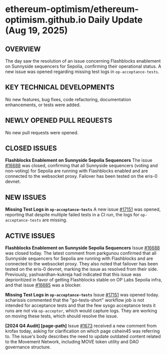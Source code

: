 # ethereum-optimism/ethereum-optimism.github.io Daily Update (Aug 19, 2025)
## OVERVIEW 
The day saw the resolution of an issue concerning Flashblocks enablement on Sunnyside sequencers for Sepolia, confirming their operational status. A new issue was opened regarding missing test logs in `op-acceptance-tests`.

## KEY TECHNICAL DEVELOPMENTS

No new features, bug fixes, code refactoring, documentation enhancements, or tests were added.

## NEWLY OPENED PULL REQUESTS
No new pull requests were opened.

## CLOSED ISSUES

**Flashblocks Enablement on Sunnyside Sepolia Sequencers**
The issue [#16688](https://github.com/ethereum-optimism/ethereum-optimism.github.io/issues/16688) was closed, confirming that all Sunnyside sequencers (voting and non-voting) for Sepolia are running with Flashblocks enabled and are connected to the websocket proxy. Failover has been tested on the eris-0 devnet.

## NEW ISSUES

**Missing Test Logs in `op-acceptance-tests`**
A new issue [#17151](https://github.com/ethereum-optimism/ethereum-optimism.github.io/issues/17151) was opened, reporting that despite multiple failed tests in a CI run, the logs for `op-acceptance-tests` are missing.

## ACTIVE ISSUES

**Flashblocks Enablement on Sunnyside Sepolia Sequencers**
Issue [#16688](https://github.com/ethereum-optimism/ethereum-optimism.github.io/issues/16688) was closed today. The latest comment from parkgunou confirmed that all Sunnyside sequencers for Sepolia are running with Flashblocks and are connected to the websocket proxy. They also noted that failover has been tested on the eris-0 devnet, marking the issue as resolved from their side. Previously, yashvardhan-kukreja had indicated that this issue was deprioritized in favor of getting Flashblocks stable on OP Labs Sepolia infra, and that issue [#16685](https://github.com/ethereum-optimism/ethereum-optimism.github.io/issues/16685) was a blocker.

**Missing Test Logs in `op-acceptance-tests`**
Issue [#17151](https://github.com/ethereum-optimism/ethereum-optimism.github.io/issues/17151) was opened today. scharissis commented that the "go-tests-short" workflow job is not intended for acceptance tests and that the few sysgo acceptance tests it runs are not via `op-acceptor`, which would capture logs. They are working on moving these tests, which should resolve the issue.

**[2024 Q4 Audit] [page-path]**
Issue [#1673](https://github.com/ethereum-optimism/ethereum-optimism.github.io/issues/1673) received a new comment from krofax today, asking for clarification on which page cshein45 was referring to. The issue's body describes the need to update outdated content related to the Movement Network, including MOVE token utility and DAO governance structure.